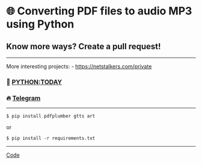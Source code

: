# 🌐 Converting PDF files to audio MP3 using Python
## Know more ways? Create a pull request!
---
More interesting projects: - https://netstalkers.com/private

### 🎥 [PYTHON:TODAY](https://www.youtube.com/c/PythonToday/videos)
### 🔥 [Telegram](https://t.me/python2day)
---
```
$ pip install pdfplumber gtts art
```
or

```
$ pip install -r requirements.txt
```
---

[Code](https://github.com/pythontoday/pdf-to-mp3)
